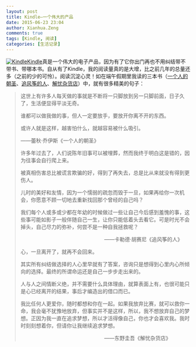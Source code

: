 ```yaml
---
layout: post
title: Kindle—一个伟大的产品
date: 2015-06-23 23:04
author: Xianhua.Zeng
comments: true
tags: [Kindle, 阅读]
categories: [生活记录]
---
```

<p><a href="http://www.xianhuazeng.com/cn/wp-content/uploads/2015/06/Kindle.jpg"><img class="aligncenter size-full" src="http://www.xianhuazeng.com/cn/wp-content/uploads/2015/06/Kindle.jpg" alt="Kindle" /></a><span style="text-decoration: underline;"><a href="http://www.amazon.cn/dp/B00JG8FMO6/ref=dp_2GB_stripe_wifi" target="_blank">Kindle</a></span>真是一个伟大的电子产品，因为有了它你出门再也不用纠结带不带书、带哪本书。自从有了Kindle，我的阅读量真的是大增，比之前几年的总量还多（之前的少的可怜）。阅读沉淀心灵！如在端午假期里我读的三本书（<span style="text-decoration: underline;"><a href="http://www.amazon.cn/%E4%B8%80%E4%B8%AA%E4%BA%BA%E7%9A%84%E6%9C%9D%E5%9C%A3-%E8%95%BE%E7%A7%8B%E2%80%A2%E4%B9%94%E4%BC%8A%E6%96%AF-%E8%91%97-%E9%BB%84%E5%A6%99%E7%91%9C-%E8%AF%91/dp/B00EOL1AK0/ref=sr_1_1?s=digital-text&amp;ie=UTF8&amp;qid=1435044434&amp;sr=1-1&amp;keywords=%E4%B8%80%E4%B8%AA%E4%BA%BA%E7%9A%84%E6%9C%9D%E5%9C%A3" target="_blank">一个人的朝圣</a></span>、<span style="text-decoration: underline;"><a href="http://www.amazon.cn/%E8%BF%BD%E9%A3%8E%E7%AD%9D%E7%9A%84%E4%BA%BA-%E5%8D%A1%E5%8B%92%E5%BE%B7%C2%B7%E8%83%A1%E8%B5%9B%E5%B0%BC/dp/B00A3MTODE/ref=sr_1_1?s=digital-text&amp;ie=UTF8&amp;qid=1435044453&amp;sr=1-1&amp;keywords=%E8%BF%BD%E9%A3%8E%E7%AD%9D%E7%9A%84%E4%BA%BA" target="_blank">追风筝的人</a></span>、<span style="text-decoration: underline;"><a href="http://www.amazon.cn/%E8%A7%A3%E5%BF%A7%E6%9D%82%E8%B4%A7%E5%BA%97-%E4%B8%9C%E9%87%8E%E5%9C%AD%E5%90%BE/dp/B00NOQNHP2/ref=sr_1_1?s=digital-text&amp;ie=UTF8&amp;qid=1435044468&amp;sr=1-1&amp;keywords=%E8%A7%A3%E5%BF%A7%E6%9D%82%E8%B4%A7%E5%BA%97" target="_blank">解忧杂货店</a></span>）中，就有很多精美的句子：<!--more--></p>
<blockquote>
<p>这世上有许多人每天做的事就是不断将一只脚放到另一只脚前面，日子久了，生活便显得平淡无奇。</p>
<p>谁都可以做我做的事，但人一定要放手，要放开你离不开的东西。</p>
<p>或许人就是这样，越害怕什么，就越容易被什么吸引。</p>
<p>                                                          ——蕾秋·乔伊斯《一个人的朝圣》 </p>
<p>许多年过去了，人们说陈年旧事可以被埋葬，然而我终于明白这是错的，因为往事会自行爬上来。</p>
<p>被真相伤害总比被谎言欺骗的好，得到了再失去，总是比从来就没有得到更伤人。</p>
<p>儿时的美好和友情，因为一个懦弱的疏忽而毁于一旦，如果再给你一次机会，你愿意不顾一切地去重新找回那个曾经的自己吗？</p>
<p>我们每个人或多或少都在年幼的时候做过一些让自己今后感到羞愧的事，这些事可能如影子一般伴随自己一生，让你只能低着头去看它。可是时光不会掉头，自己尽力的弥补，何尝不是一种自我拯救呢？</p>
<p>                                                          ——卡勒德·胡赛尼《追风筝的人》</p>
<p>心，一旦离开了，就再不会回来。</p>
<p>其实所有纠结做选择的人心里早就有了答案，咨询只是想得到心里内心所倾向的选择。最终的所谓命运还是自己一步步走出来的。</p>
<p>人与人之间情断义绝，并不需要什么具体理由，就算表面上有，也很可能只是心已经离开的结果，事后才编造出的借口而已。</p>
<p>我比任何人更爱你，随时都想和你在一起。如果我放弃比赛，就可以救你一命，我会毫不犹豫地放弃，但事实并不是这样，所以，我不想放弃自己的梦想。正因为我一直在追求梦想，所以才活得像自己，你也才会喜欢我。我时时刻刻想着你，但请你让我继续追求梦想。</p>
<p>                                                          ——东野圭吾《解忧杂货店》</p>
</blockquote>